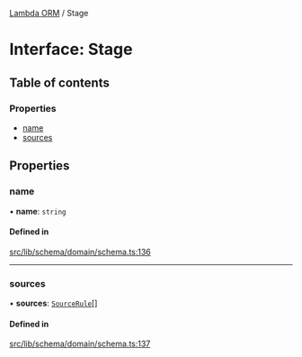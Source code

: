 [Lambda ORM](../README.md) / Stage

# Interface: Stage

## Table of contents

### Properties

- [name](Stage.md#name)
- [sources](Stage.md#sources)

## Properties

### name

• **name**: `string`

#### Defined in

[src/lib/schema/domain/schema.ts:136](https://github.com/FlavioLionelRita/lambdaorm-base/blob/876940c/src/lib/schema/domain/schema.ts#L136)

___

### sources

• **sources**: [`SourceRule`](SourceRule.md)[]

#### Defined in

[src/lib/schema/domain/schema.ts:137](https://github.com/FlavioLionelRita/lambdaorm-base/blob/876940c/src/lib/schema/domain/schema.ts#L137)
